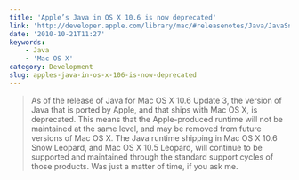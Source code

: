 ```yaml
---
title: 'Apple’s Java in OS X 10.6 is now deprecated'
link: 'http://developer.apple.com/library/mac/#releasenotes/Java/JavaSnowLeopardUpdate3LeopardUpdate8RN/NewandNoteworthy/NewandNoteworthy.html%23//apple_ref/doc/uid/TP40010380-CH4-DontLinkElementID_2'
date: '2010-10-21T11:27'
keywords:
    - Java
    - 'Mac OS X'
category: Development
slug: apples-java-in-os-x-106-is-now-deprecated
---
```


> As of the release of Java for Mac OS X 10.6 Update 3, the version of Java that is ported by Apple, and that ships with Mac OS X, is deprecated. This means that the Apple-produced runtime will not be maintained at the same level, and may be removed from future versions of Mac OS X. The Java runtime shipping in Mac OS X 10.6 Snow Leopard, and Mac OS X 10.5 Leopard, will continue to be supported and maintained through the standard support cycles of those products.
Was just a matter of time, if you ask me.
